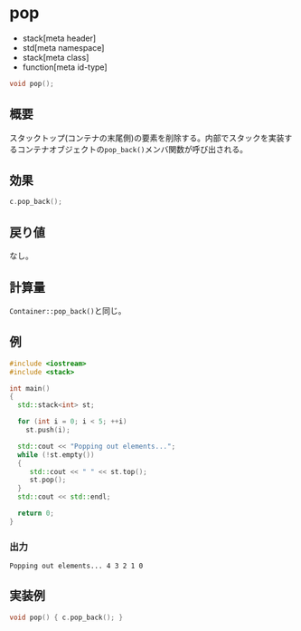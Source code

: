 # pop
* stack[meta header]
* std[meta namespace]
* stack[meta class]
* function[meta id-type]

```cpp
void pop();
```

## 概要
スタックトップ(コンテナの末尾側)の要素を削除する。内部でスタックを実装するコンテナオブジェクトの`pop_back()`メンバ関数が呼び出される。


## 効果
```cpp
c.pop_back();
```


## 戻り値
なし。


## 計算量
`Container::pop_back()`と同じ。


## 例
```cpp example
#include <iostream>
#include <stack>

int main()
{
  std::stack<int> st;

  for (int i = 0; i < 5; ++i)
    st.push(i);

  std::cout << "Popping out elements...";
  while (!st.empty())
  {
     std::cout << " " << st.top();
     st.pop();
  }
  std::cout << std::endl;

  return 0;
}
```

### 出力
```
Popping out elements... 4 3 2 1 0 
```

## 実装例
```cpp
void pop() { c.pop_back(); }
```

